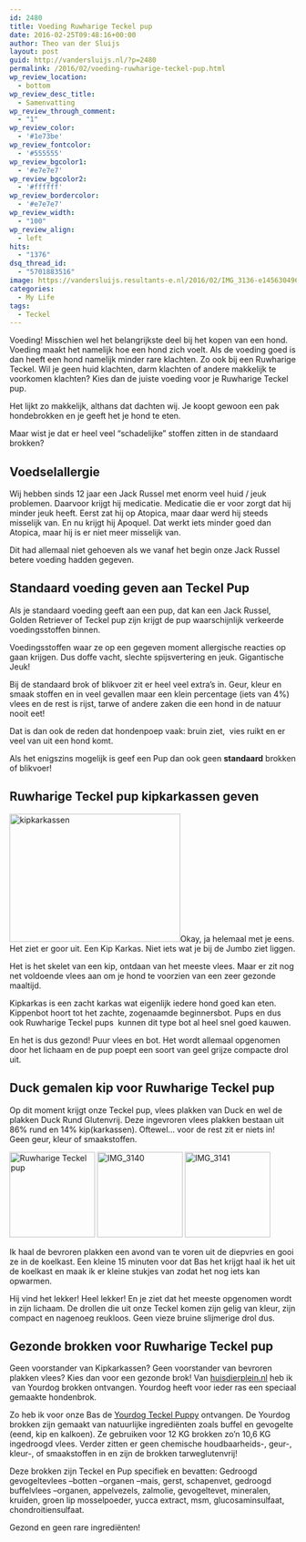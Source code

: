 ```yaml
---
id: 2480
title: Voeding Ruwharige Teckel pup
date: 2016-02-25T09:48:16+00:00
author: Theo van der Sluijs
layout: post
guid: http://vandersluijs.nl/?p=2480
permalink: /2016/02/voeding-ruwharige-teckel-pup.html
wp_review_location:
  - bottom
wp_review_desc_title:
  - Samenvatting
wp_review_through_comment:
  - "1"
wp_review_color:
  - '#1e73be'
wp_review_fontcolor:
  - '#555555'
wp_review_bgcolor1:
  - '#e7e7e7'
wp_review_bgcolor2:
  - '#ffffff'
wp_review_bordercolor:
  - '#e7e7e7'
wp_review_width:
  - "100"
wp_review_align:
  - left
hits:
  - "1376"
dsq_thread_id:
  - "5701883516"
image: https://vandersluijs.resultants-e.nl/2016/02/IMG_3136-e1456304961732-825x501.jpg
categories:
  - My Life
tags:
  - Teckel
---
```

Voeding! Misschien wel het belangrijkste deel bij het kopen van een hond. Voeding maakt het namelijk hoe een hond zich voelt. Als de voeding goed is dan heeft een hond namelijk minder rare klachten. Zo ook bij een Ruwharige Teckel. Wil je geen huid klachten, darm klachten of andere makkelijk te voorkomen klachten? Kies dan de juiste voeding voor je Ruwharige Teckel pup.<!--more-->

Het lijkt zo makkelijk, althans dat dachten wij. Je koopt gewoon een pak hondebrokken en je geeft het je hond te eten.

Maar wist je dat er heel veel &#8220;schadelijke&#8221; stoffen zitten in de standaard brokken?

## Voedselallergie

Wij hebben sinds 12 jaar een Jack Russel met enorm veel huid / jeuk problemen. Daarvoor krijgt hij medicatie. Medicatie die er voor zorgt dat hij minder jeuk heeft. Eerst zat hij op Atopica, maar daar werd hij steeds misselijk van. En nu krijgt hij Apoquel. Dat werkt iets minder goed dan Atopica, maar hij is er niet meer misselijk van.

Dit had allemaal niet gehoeven als we vanaf het begin onze Jack Russel betere voeding hadden gegeven.

## Standaard voeding geven aan Teckel Pup

Als je standaard voeding geeft aan een pup, dat kan een Jack Russel, Golden Retriever of Teckel pup zijn krijgt de pup waarschijnlijk verkeerde voedingsstoffen binnen.

Voedingsstoffen waar ze op een gegeven moment allergische reacties op gaan krijgen. Dus doffe vacht, slechte spijsvertering en jeuk. Gigantische Jeuk!

Bij de standaard brok of blikvoer zit er heel veel extra&#8217;s in. Geur, kleur en smaak stoffen en in veel gevallen maar een klein percentage (iets van 4%) vlees en de rest is rijst, tarwe of andere zaken die een hond in de natuur nooit eet!

Dat is dan ook de reden dat hondenpoep vaak: bruin ziet,  vies ruikt en er veel van uit een hond komt.

Als het enigszins mogelijk is geef een Pup dan ook geen **standaard** brokken of blikvoer!

## Ruwharige Teckel pup kipkarkassen geven

<img class="size-medium wp-image-2493 alignleft" src="https://vandersluijs.resultants-e.nl/2016/02/kipkarkassen-300x225.jpg" alt="kipkarkassen" width="300" height="225" srcset="https://vandersluijs.resultants-e.nl/2016/02/kipkarkassen-300x225.jpg 300w, https://vandersluijs.resultants-e.nl/2016/02/kipkarkassen.jpg 479w" sizes="(max-width: 300px) 100vw, 300px" />Okay, ja helemaal met je eens. Het ziet er goor uit. Een Kip Karkas. Niet iets wat je bij de Jumbo ziet liggen.

Het is het skelet van een kip, ontdaan van het meeste vlees. Maar er zit nog net voldoende vlees aan om je hond te voorzien van een zeer gezonde maaltijd.

Kipkarkas is een zacht karkas wat eigenlijk iedere hond goed kan eten. Kippenbot hoort tot het zachte, zogenaamde beginnersbot. Pups en dus ook Ruwharige Teckel pups  kunnen dit type bot al heel snel goed kauwen.

En het is dus gezond! Puur vlees en bot. Het wordt allemaal opgenomen door het lichaam en de pup poept een soort van geel grijze compacte drol uit.

## Duck gemalen kip voor Ruwharige Teckel pup

Op dit moment krijgt onze Teckel pup, vlees plakken van Duck en wel de plakken Duck Rund Glutenvrij. Deze ingevroren vlees plakken bestaan uit 86% rund en 14% kip(karkassen). Oftewel&#8230; voor de rest zit er niets in! Geen geur, kleur of smaakstoffen.

<div class="aligncenter">
  <img class="alignnone wp-image-2483 size-thumbnail" title="Ruwharige Teckel pup" src="https://vandersluijs.resultants-e.nl/2016/02/IMG_3142-e1456327507766-150x150.jpg" alt="Ruwharige Teckel pup" width="150" height="150" srcset="https://vandersluijs.resultants-e.nl/2016/02/IMG_3142-e1456327507766-150x150.jpg 150w, https://vandersluijs.resultants-e.nl/2016/02/IMG_3142-e1456327507766-65x65.jpg 65w" sizes="(max-width: 150px) 100vw, 150px" /> <img class="wp-image-2481 size-thumbnail" src="https://vandersluijs.resultants-e.nl/2016/02/IMG_3140-150x150.jpg" alt="IMG_3140" width="150" height="150" srcset="https://vandersluijs.resultants-e.nl/2016/02/IMG_3140-150x150.jpg 150w, https://vandersluijs.resultants-e.nl/2016/02/IMG_3140-65x65.jpg 65w" sizes="(max-width: 150px) 100vw, 150px" /> <img class="size-thumbnail wp-image-2482" src="https://vandersluijs.resultants-e.nl/2016/02/IMG_3141-150x150.jpg" alt="IMG_3141" width="150" height="150" srcset="https://vandersluijs.resultants-e.nl/2016/02/IMG_3141-150x150.jpg 150w, https://vandersluijs.resultants-e.nl/2016/02/IMG_3141-65x65.jpg 65w" sizes="(max-width: 150px) 100vw, 150px" />
</div>

Ik haal de bevroren plakken een avond van te voren uit de diepvries en gooi ze in de koelkast. Een kleine 15 minuten voor dat Bas het krijgt haal ik het uit de koelkast en maak ik er kleine stukjes van zodat het nog iets kan opwarmen.

Hij vind het lekker! Heel lekker! En je ziet dat het meeste opgenomen wordt in zijn lichaam. De drollen die uit onze Teckel komen zijn gelig van kleur, zijn compact en nagenoeg reukloos. Geen vieze bruine slijmerige drol dus.

## Gezonde brokken voor Ruwharige Teckel pup

Geen voorstander van Kipkarkassen? Geen voorstander van bevroren plakken vlees? Kies dan voor een gezonde brok! Van <a href="http://huisdierplein.nl" target="_blank">huisdierplein.nl</a> heb ik  van Yourdog brokken ontvangen. Yourdog heeft voor ieder ras een speciaal gemaakte hondenbrok.

Zo heb ik voor onze Bas de <a href="https://ds1.nl/c/?wi=245932&si=3370&li=1161232&ws=&dl=hond%2Fdroogvoer-hond%2Fyourdog-teckel-puppy%2FG37_H7_C770_P971455%2F" target="_blank" rel="nofollow">Yourdog Teckel Puppy</a> ontvangen. De Yourdog brokken zijn gemaakt van natuurlijke ingrediënten zoals buffel en gevogelte (eend, kip en kalkoen). Ze gebruiken voor 12 KG brokken zo&#8217;n 10,6 KG ingedroogd vlees. Verder zitten er geen chemische houdbaarheids-, geur-, kleur-, of smaakstoffen in en zijn de brokken tarweglutenvrij!

Deze brokken zijn Teckel en Pup specifiek en bevatten: Gedroogd gevogeltevlees –botten –organen –mais, gerst, schapenvet, gedroogd buffelvlees –organen, appelvezels, zalmolie, gevogeltevet, mineralen, kruiden, groen lip mosselpoeder, yucca extract, msm, glucosaminsulfaat, chondroitiensulfaat.

Gezond en geen rare ingrediënten!